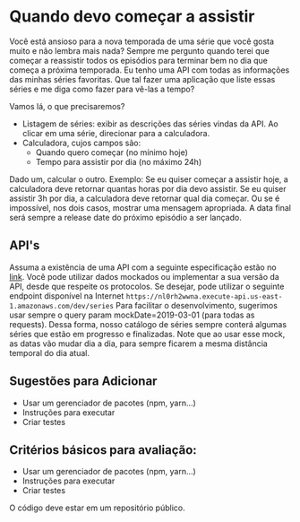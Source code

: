 # Quando devo começar a assistir

Você está ansioso para a nova temporada de uma série que você gosta muito e não lembra mais nada? Sempre me pergunto quando terei que começar a reassistir todos os episódios para terminar bem no dia que começa a próxima temporada. Eu tenho uma API com todas as informações das minhas séries favoritas. Que tal fazer uma aplicação que liste essas séries e me diga como fazer para vê-las a tempo?

Vamos lá, o que precisaremos?

* Listagem de séries: exibir as descrições das séries vindas da API. Ao clicar em uma série, direcionar para a calculadora.
* Calculadora, cujos campos são:
    * Quando quero começar (no mínimo hoje)
    * Tempo para assistir por dia (no máximo 24h)
    
Dado um, calcular o outro. Exemplo: Se eu quiser começar a assistir hoje, a calculadora deve retornar quantas horas por dia devo assistir. Se eu quiser assistir 3h por dia, a calculadora deve retornar qual dia começar. Ou se é impossível, nos dois casos, mostrar uma mensagem apropriada. A data final será sempre a release date do próximo episódio a ser lançado.

## API's

Assuma a existência de uma API com a seguinte especificação estão no [link](https://github.com/luanpotter/series-api/blob/master/APIS.md).
Você pode utilizar dados mockados ou implementar a sua versão da API, desde que respeite os protocolos. Se desejar, pode utilizar o seguinte endpoint disponível na Internet `https://nl0rh2wwna.execute-api.us-east-1.amazonaws.com/dev/series`
Para facilitar o desenvolvimento, sugerimos usar sempre o query param mockDate=2019-03-01 (para todas as requests). Dessa forma, nosso catálogo de séries sempre conterá algumas séries que estão em progresso e finalizadas. Note que ao usar esse mock, as datas vão mudar dia a dia, para sempre ficarem a mesma distância temporal do dia atual.

## Sugestões para Adicionar

* Usar um gerenciador de pacotes (npm, yarn...)
* Instruções para executar
* Criar testes

## Critérios básicos para avaliação:

* Usar um gerenciador de pacotes (npm, yarn...)
* Instruções para executar
* Criar testes


O código deve estar em um repositório público.
